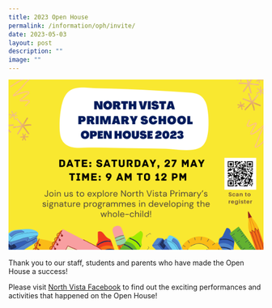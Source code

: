 ```yaml
---
title: 2023 Open House
permalink: /information/oph/invite/
date: 2023-05-03
layout: post
description: ""
image: ""
---
```

![](/images/OH/2023oph2.png)

Thank you to our staff, students and parents who have made the Open House a success!

Please visit 
[North Vista Facebook](https://www.facebook.com/100063494742889/posts/pfbid026xxDahsXAJWUXMiVjdagp4vG45XG7k1TwzuEpzgF4pwn85CAip5P4551e4hDvkyEl/?mibextid=I6gGtw)  to find out the exciting performances and activities that happened on the Open House!